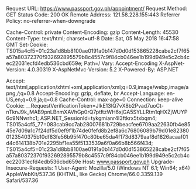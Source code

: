 Request URL: https://www.passport.gov.ph/appointment/
Request Method: GET
Status Code: 200 OK
Remote Address: 121.58.228.155:443
Referrer Policy: no-referrer-when-downgrade

Cache-Control: private
Content-Encoding: gzip
Content-Length: 45530
Content-Type: text/html; charset=utf-8
Date: Sat, 05 May 2018 16:47:58 GMT
Set-Cookie: TS015a4cf5=01c23a1d8bb8100ae0191a0b147d0d0d153865228cabe2cf7f65a57a80372370f932692895579b8c4557c9f84cb046ee1b199d949e5c2cb4cec22031ecfd4edb536cbd659e; Path=/
Vary: Accept-Encoding
X-AspNet-Version: 4.0.30319
X-AspNetMvc-Version: 5.2
X-Powered-By: ASP.NET

Accept: text/html,application/xhtml+xml,application/xml;q=0.9,image/webp,image/apng,*/*;q=0.8
Accept-Encoding: gzip, deflate, br
Accept-Language: en-US,en;q=0.9,ja;q=0.8
Cache-Control: max-age=0
Connection: keep-alive
Cookie: __RequestVerificationToken=JlkE13IQ7vX8b2Pvad7uoCt-nTknJ9k_MAB9pnLBnmXAVhGp0rQ7ptftzWH6xjGA5SYLLRtm1qHXZjWUYP6o9NNwrhc1; ASP.NET_SessionId=tykgmianr4l3ftkrx5txbqm4; TS015a4cf5_77=083cab9cc7ab28007681b729beacfee6709aa22630fb4e8545e7d09a1c7f24df5d0ef9f1b74de0fefd8b2ef8a6c76806089b79d01e823800123540375b10df83fe56b95f470c80be65da4f173d8379aaf8d1826acaaf01d4c614138b701e2295bf1ea55f5133539a6f0a66b8b566f43d; TS015a4cf5=01c23a1d8bb8100ae0191a0b147d0d0d153865228cabe2cf7f65a57a80372370f932692895579b8c4557c9f84cb046ee1b199d949e5c2cb4cec22031ecfd4edb536cbd659e
Host: www.passport.gov.ph
Upgrade-Insecure-Requests: 1
User-Agent: Mozilla/5.0 (Windows NT 6.1; Win64; x64) AppleWebKit/537.36 (KHTML, like Gecko) Chrome/66.0.3359.139 Safari/537.36